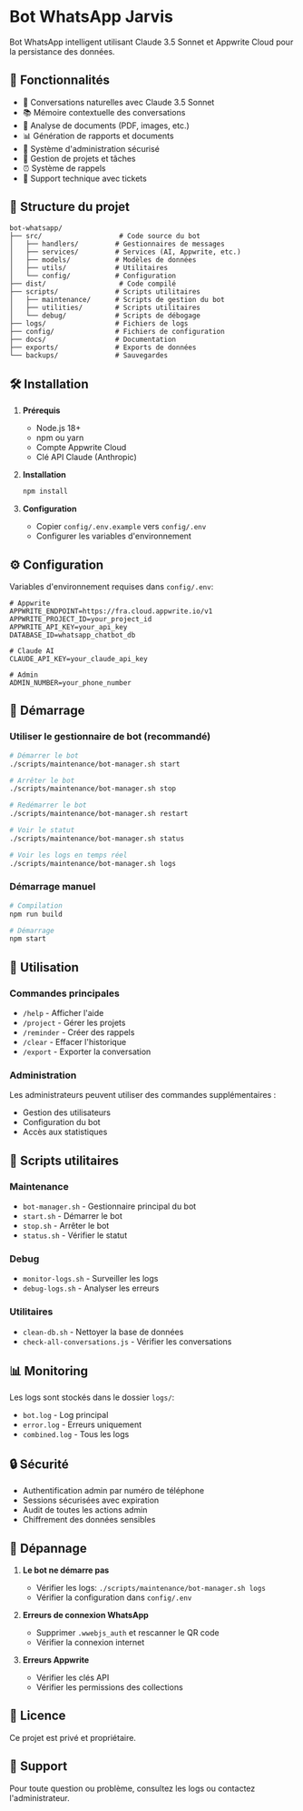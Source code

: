 # Bot WhatsApp Jarvis

Bot WhatsApp intelligent utilisant Claude 3.5 Sonnet et Appwrite Cloud pour la persistance des données.

## 🚀 Fonctionnalités

- 💬 Conversations naturelles avec Claude 3.5 Sonnet
- 📚 Mémoire contextuelle des conversations
- 📄 Analyse de documents (PDF, images, etc.)
- 📊 Génération de rapports et documents
- 🔐 Système d'administration sécurisé
- 📝 Gestion de projets et tâches
- ⏰ Système de rappels
- 🎫 Support technique avec tickets

## 📁 Structure du projet

```
bot-whatsapp/
├── src/                   # Code source du bot
│   ├── handlers/         # Gestionnaires de messages
│   ├── services/         # Services (AI, Appwrite, etc.)
│   ├── models/           # Modèles de données
│   ├── utils/            # Utilitaires
│   └── config/           # Configuration
├── dist/                  # Code compilé
├── scripts/              # Scripts utilitaires
│   ├── maintenance/      # Scripts de gestion du bot
│   ├── utilities/        # Scripts utilitaires
│   └── debug/            # Scripts de débogage
├── logs/                 # Fichiers de logs
├── config/               # Fichiers de configuration
├── docs/                 # Documentation
├── exports/              # Exports de données
└── backups/              # Sauvegardes

```

## 🛠️ Installation

1. **Prérequis**
   - Node.js 18+
   - npm ou yarn
   - Compte Appwrite Cloud
   - Clé API Claude (Anthropic)

2. **Installation**
   ```bash
   npm install
   ```

3. **Configuration**
   - Copier `config/.env.example` vers `config/.env`
   - Configurer les variables d'environnement

## ⚙️ Configuration

Variables d'environnement requises dans `config/.env`:

```env
# Appwrite
APPWRITE_ENDPOINT=https://fra.cloud.appwrite.io/v1
APPWRITE_PROJECT_ID=your_project_id
APPWRITE_API_KEY=your_api_key
DATABASE_ID=whatsapp_chatbot_db

# Claude AI
CLAUDE_API_KEY=your_claude_api_key

# Admin
ADMIN_NUMBER=your_phone_number
```

## 🚀 Démarrage

### Utiliser le gestionnaire de bot (recommandé)

```bash
# Démarrer le bot
./scripts/maintenance/bot-manager.sh start

# Arrêter le bot
./scripts/maintenance/bot-manager.sh stop

# Redémarrer le bot
./scripts/maintenance/bot-manager.sh restart

# Voir le statut
./scripts/maintenance/bot-manager.sh status

# Voir les logs en temps réel
./scripts/maintenance/bot-manager.sh logs
```

### Démarrage manuel

```bash
# Compilation
npm run build

# Démarrage
npm start
```

## 📱 Utilisation

### Commandes principales

- `/help` - Afficher l'aide
- `/project` - Gérer les projets
- `/reminder` - Créer des rappels
- `/clear` - Effacer l'historique
- `/export` - Exporter la conversation

### Administration

Les administrateurs peuvent utiliser des commandes supplémentaires :
- Gestion des utilisateurs
- Configuration du bot
- Accès aux statistiques

## 🔧 Scripts utilitaires

### Maintenance
- `bot-manager.sh` - Gestionnaire principal du bot
- `start.sh` - Démarrer le bot
- `stop.sh` - Arrêter le bot
- `status.sh` - Vérifier le statut

### Debug
- `monitor-logs.sh` - Surveiller les logs
- `debug-logs.sh` - Analyser les erreurs

### Utilitaires
- `clean-db.sh` - Nettoyer la base de données
- `check-all-conversations.js` - Vérifier les conversations

## 📊 Monitoring

Les logs sont stockés dans le dossier `logs/`:
- `bot.log` - Log principal
- `error.log` - Erreurs uniquement
- `combined.log` - Tous les logs

## 🔒 Sécurité

- Authentification admin par numéro de téléphone
- Sessions sécurisées avec expiration
- Audit de toutes les actions admin
- Chiffrement des données sensibles

## 🐛 Dépannage

1. **Le bot ne démarre pas**
   - Vérifier les logs: `./scripts/maintenance/bot-manager.sh logs`
   - Vérifier la configuration dans `config/.env`

2. **Erreurs de connexion WhatsApp**
   - Supprimer `.wwebjs_auth` et rescanner le QR code
   - Vérifier la connexion internet

3. **Erreurs Appwrite**
   - Vérifier les clés API
   - Vérifier les permissions des collections

## 📝 Licence

Ce projet est privé et propriétaire.

## 👥 Support

Pour toute question ou problème, consultez les logs ou contactez l'administrateur.